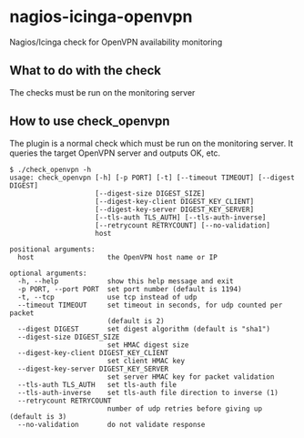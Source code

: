# nagios-icinga-openvpn

Nagios/Icinga check for OpenVPN availability monitoring

## What to do with the check
The checks must be run on the monitoring server

## How to use check_openvpn
The plugin is a normal check which must be run on the monitoring server. It queries the target OpenVPN server and outputs OK, etc.
```
$ ./check_openvpn -h
usage: check_openvpn [-h] [-p PORT] [-t] [--timeout TIMEOUT] [--digest DIGEST]
                     [--digest-size DIGEST_SIZE]
                     [--digest-key-client DIGEST_KEY_CLIENT]
                     [--digest-key-server DIGEST_KEY_SERVER]
                     [--tls-auth TLS_AUTH] [--tls-auth-inverse]
                     [--retrycount RETRYCOUNT] [--no-validation]
                     host

positional arguments:
  host                  the OpenVPN host name or IP

optional arguments:
  -h, --help            show this help message and exit
  -p PORT, --port PORT  set port number (default is 1194)
  -t, --tcp             use tcp instead of udp
  --timeout TIMEOUT     set timeout in seconds, for udp counted per packet
                        (default is 2)
  --digest DIGEST       set digest algorithm (default is "sha1")
  --digest-size DIGEST_SIZE
                        set HMAC digest size
  --digest-key-client DIGEST_KEY_CLIENT
                        set client HMAC key
  --digest-key-server DIGEST_KEY_SERVER
                        set server HMAC key for packet validation
  --tls-auth TLS_AUTH   set tls-auth file
  --tls-auth-inverse    set tls-auth file direction to inverse (1)
  --retrycount RETRYCOUNT
                        number of udp retries before giving up (default is 3)
  --no-validation       do not validate response
```
